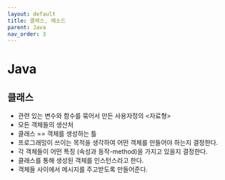 ```yaml
---
layout: default
title: 클래스, 메소드
parent: Java
nav_order: 3
---
```


# Java

## 클래스
- 관련 있는 변수와 함수를 묶어서 만든 사용자정의 <자료형>
- 모든 객체들의 생산처
- 클래스 == 객체를 생성하는 틀
- 프로그래밍이 쓰이는 목적을 생각하여 어떤 객체를 만들어야 하는지 결정한다.
- 각 객체들이 어떤 특징 (속성과 동작-method)을 가지고 있을지 결정한다.
- 클래스를 통해 생성된 객체를 인스턴스라고 한다.
- 객체들 사이에서 메시지를 주고받도록 만들어준다.

